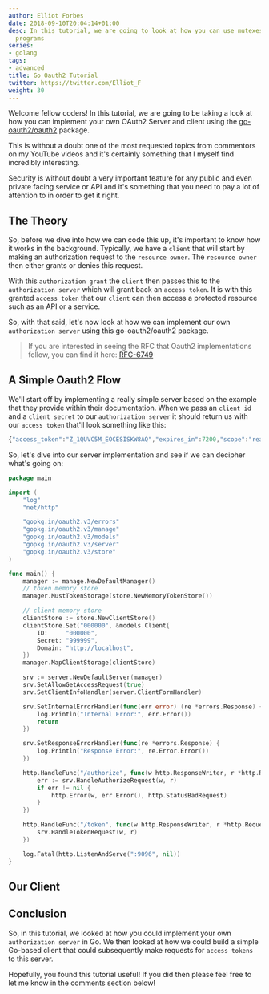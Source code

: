```yaml
---
author: Elliot Forbes
date: 2018-09-10T20:04:14+01:00
desc: In this tutorial, we are going to look at how you can use mutexes in your Go
  programs
series:
- golang
tags:
- advanced
title: Go Oauth2 Tutorial
twitter: https://twitter.com/Elliot_F
weight: 30
---
```


Welcome fellow coders! In this tutorial, we are going to be taking a look at how you can implement your own OAuth2 Server and client using the [go-oauth2/oauth2](https://github.com/go-oauth2/oauth2) package.

This is without a doubt one of the most requested topics from commentors on my YouTube videos and it's certainly something that I myself find incredibly interesting. 

Security is without doubt a very important feature for any public and even private facing service or API and it's something that you need to pay a lot of attention to in order to get it right. 

## The Theory

So, before we dive into how we can code this up, it's important to know how it works in the background. Typically, we have a `client` that will start by making an authorization request to the `resource owner`. The `resource owner` then either grants or denies this request. 

With this `authorization grant` the `client` then passes this to the `authorization server` which will grant back an `access token`. It is with this granted `access token` that our `client` can then access a protected resource such as an API or a service.

So, with that said, let's now look at how we can implement our own `authorization server` using this go-oauth2/oauth2 package.

> If you are interested in seeing the RFC that Oauth2 implementations follow, you can find it here: [RFC-6749](https://tools.ietf.org/html/rfc6749)

## A Simple Oauth2 Flow

We'll start off by implementing a really simple server based on the example that they provide within their documentation. When we pass an `client id` and a `client secret` to our `authorization server` it should return us with our `access token` that'll look something like this:

```js
{"access_token":"Z_1QUVC5M_EOCESISKW8AQ","expires_in":7200,"scope":"read","token_type":"Bearer"}
```

So, let's dive into our server implementation and see if we can decipher what's going on:

```go
package main

import (
	"log"
	"net/http"

	"gopkg.in/oauth2.v3/errors"
	"gopkg.in/oauth2.v3/manage"
	"gopkg.in/oauth2.v3/models"
	"gopkg.in/oauth2.v3/server"
	"gopkg.in/oauth2.v3/store"
)

func main() {
	manager := manage.NewDefaultManager()
	// token memory store
	manager.MustTokenStorage(store.NewMemoryTokenStore())

	// client memory store
	clientStore := store.NewClientStore()
	clientStore.Set("000000", &models.Client{
		ID:     "000000",
		Secret: "999999",
		Domain: "http://localhost",
	})
	manager.MapClientStorage(clientStore)

	srv := server.NewDefaultServer(manager)
	srv.SetAllowGetAccessRequest(true)
	srv.SetClientInfoHandler(server.ClientFormHandler)

	srv.SetInternalErrorHandler(func(err error) (re *errors.Response) {
		log.Println("Internal Error:", err.Error())
		return
	})

	srv.SetResponseErrorHandler(func(re *errors.Response) {
		log.Println("Response Error:", re.Error.Error())
	})

	http.HandleFunc("/authorize", func(w http.ResponseWriter, r *http.Request) {
		err := srv.HandleAuthorizeRequest(w, r)
		if err != nil {
			http.Error(w, err.Error(), http.StatusBadRequest)
		}
	})

	http.HandleFunc("/token", func(w http.ResponseWriter, r *http.Request) {
		srv.HandleTokenRequest(w, r)
	})

	log.Fatal(http.ListenAndServe(":9096", nil))
}
```

## Our Client

## Conclusion

So, in this tutorial, we looked at how you could implement your own `authorization server` in Go. We then looked at how we could build a simple Go-based client that could subsequently make requests for `access tokens` to this server. 

Hopefully, you found this tutorial useful! If you did then please feel free to let me know in the comments section below!